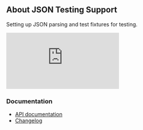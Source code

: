 ## About JSON Testing Support

Setting up JSON parsing and test fixtures for testing.

[![Maven Central](https://img.shields.io/maven-central/v/io.wcm.caravan/io.wcm.caravan.testing.json)](https://repo1.maven.org/maven2/io/wcm/caravan/io.wcm.caravan.testing.json/)


### Documentation

* [API documentation][apidocs]
* [Changelog][changelog]


[apidocs]: apidocs/
[changelog]: changes-report.html
